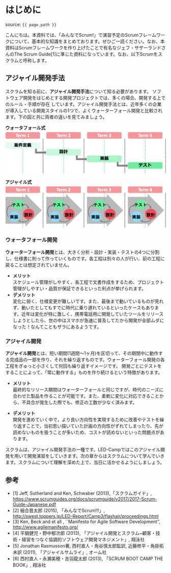 # はじめに
source: `{{ page.path }}`

こんにちは。本資料では、「みんなでScrum!」で演習予定のScrumフレームワークについて、基本的な知識をまとめております。ぜひご一読ください。なお、本資料はScrumフレームワークを作り上げたことで有名なジェフ・サザーランドさんのThe Scrum Guide[1]に準じた資料になっています。なお、以下Scrumをスクラムと呼称します。

## アジャイル開発手法

スクラムを知る前に、**アジャイル開発手法**について知る必要があります。
ソフトウェア開発をはじめとする開発プロジェクトでは、多くの場合、開発する上でのルール・手順が存在
しています。アジャイル開発手法とは、近年多くの企業が導入している開発スタイルの1つで、よくウォーターフォール開発と比較されます。下の図と共に両者の違いを見てみましょう。

**ウォータフォール式**
<img src="img/waterfall.png">

**アジャイル式**
<img src="img/agile.png">


### ウォータフォール開発
**ウォーターフォール開発**とは、大きく分析・設計・実装・テストの4つに分割し、仕様書に則って作っていくものです。各工程は別々の人が行い、前の工程に戻ることは想定されていません。

- **メリット**<br>
スケジュール管理がしやすく、各工程で文書作成をするため、プロジェクト管理がしやすい・品質が保証できるといった利点が挙げられます。
- **デメリット**<br>
変化に弱く、仕様変更が難しいです。また、最後まで動いているものが見れず、動いたとしてもすでに時代に乗り遅れているといったケースもあります。近年は変化が特に激しく、携帯電話用に開発していたツールをリリースしようとしたら、世の中はスマホが急速に普及してたから開発が全部ムダになった！なんてこともザラにあるようです。

### アジャイル開発
**アジャイル開発**とは、短い期間(1週間〜1ヶ月)を区切って、その期間中に動作する完成品の一部を作り、それを繰り返すものです。ウォーターフォール開発の各工程をぎゅっと小さくして何回も繰り返すイメージです。
開発ごとにテストをすることによって、「常に動作する」ものを作り続けるという特徴があります。

- **メリット**<br>
最終的なリリース期間はウォーターフォールと同じですが、時代のニーズに合わせた製品を作ることが可能です。また、柔軟に変化に対応できることから、不具合が発生した際でも、修正の工数が少なく済みます。

- **デメリット**<br>
開発を進めていく中で，より良い方向性を実現するために改善やテストを繰り返すことで，当初思い描いていた計画の方向性がずれてしまったり、先が読めないものを扱うことが多いため、コストが読めないといった問題点があります。


スクラムは、アジャイル開発手法の一種です。LED-Campではこのアジャイル開発を用いて開発演習をしていきます。次の章からはスクラムについて学んでいきます。スクラムについて理解を深めた上で、当日に活かせるようにしましょう。

## 参考

- [1] Jeff, Sutherland and Ken, Schwaber (2013),「スクラムガイド」, https://www.scrumguides.org/docs/scrumguide/v2017/2017-Scrum-Guide-Japanese.pdf
- [2] 細合晋太郎 (2015), 「みんなでScrum!!!」, http://swest.toppers.jp/LED-Report/Camp3/flashair/proceedings.html
- [3] Ken, Beck and et all , ``Manifesto for Agile Software Development’’, http://www.agilemanifesto.org/
- [4] 平鍋健児・野中郁次郎 (2013), 「アジャイル開発とスクラム~顧客・技術・経営をつなぐ協調的ソフトウェア開発マネジメント」, 翔泳社
- [5] Jonathan Rasmusson著, 西村直人・角谷慎太郎監訳, 近藤修平・角掛拓未訳 (2011), 「アジャイルサムライ」, オーム社
- [6] 西村直人・永瀬美穂・吉羽龍太郎 (2013), 「SCRUM BOOT CAMP THE BOOK」, 翔泳社